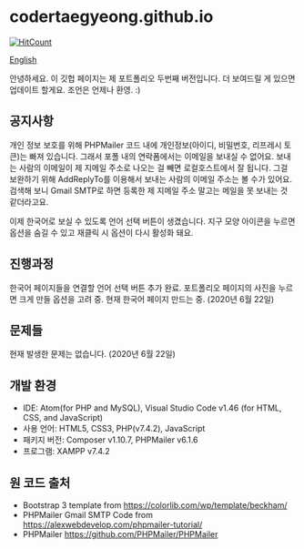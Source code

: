 # codertaegyeong.github.io
[![HitCount](http://hits.dwyl.com/CoderTaegyeong/codertaegyeonggithubio.svg)](http://hits.dwyl.com/CoderTaegyeong/codertaegyeonggithubio)

[English](README.md)

안녕하세요. 이 깃헙 페이지는 제 포트폴리오 두번째 버전입니다. 더 보여드릴 게 있으면 업데이트 할게요. 조언은 언제나 환영. :)

## 공지사항
개인 정보 보호를 위해 PHPMailer 코드 내에 개인정보(아이디, 비밀번호, 리프레시 토큰)는 빠져 있습니다. 그래서 포폴 내의 연락폼에서는 이메일을 보내실 수 없어요. 보내는 사람의 이메일이 제 지메일 주소로 나오는 걸 빼면 로컬호스트에서 잘 됩니다.
그걸 보완하기 위해 AddReplyTo를 이용해서 보내는 사람의 이메일 주소는 볼 수가 있어요. 검색해 보니 Gmail SMTP로 하면 등록한 제 지메일 주소 말고는 메일을 못 보내는 것 같더라고요.

이제 한국어로 보실 수 있도록 언어 선택 버튼이 생겼습니다. 지구 모양 아이콘을 누르면 옵션을 숨길 수 있고 재클릭 시 옵션이 다시 활성화 돼요.

## 진행과정
한국어 페이지들을 연결할 언어 선택 버튼 추가 완료. 포트폴리오 페이지의 사진을 누르면 크게 만들 옵션을 고려 중. 현재 한국어 페이지 만드는 중. (2020년 6월 22일)

## 문제들
현재 발생한 문제는 없습니다. (2020년 6월 22일)

## 개발 환경

* IDE: Atom(for PHP and MySQL), Visual Studio Code v1.46 (for HTML, CSS, and JavaScript)
* 사용 언어: HTML5, CSS3, PHP(v7.4.2), JavaScript
* 패키지 버전: Composer v1.10.7, PHPMailer v6.1.6
* 프로그램: XAMPP v7.4.2

## 원 코드 출처
* Bootstrap 3 template from https://colorlib.com/wp/template/beckham/
* PHPMailer Gmail SMTP Code from https://alexwebdevelop.com/phpmailer-tutorial/
* PHPMailer https://github.com/PHPMailer/PHPMailer
